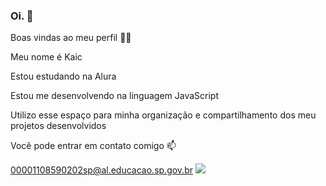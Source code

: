 ### Oi. 👋

Boas vindas ao meu perfil 💙💙

Meu nome é Kaic

Estou estudando na Alura

Estou me desenvolvendo na linguagem JavaScript

Utilizo esse espaço para minha organização e compartilhamento dos meu projetos desenvolvidos

Você pode entrar em contato comigo 📫

00001108590202sp@al.educacao.sp.gov.br
![](https://media.giphy.com/media/v1.Y2lkPTc5MGI3NjExODd4YzFnOTB0amtremVmeGJoM2hmamlxajA3NWRudzRsdmQ3MnN5dSZlcD12MV9pbnRlcm5hbF9naWZfYnlfaWQmY3Q9Zw/h2NxCschQ81ltiL9HV/giphy-downsized-large.gif)
